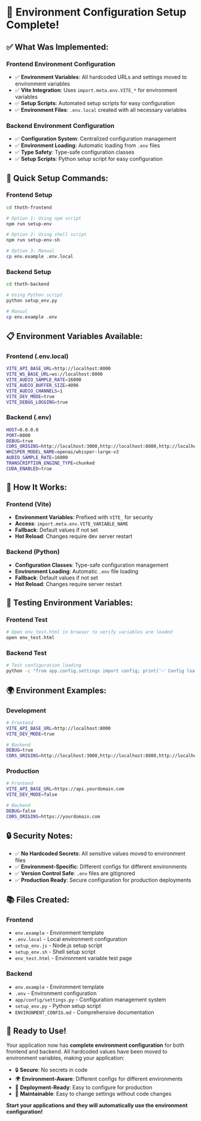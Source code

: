 # 🚀 **Environment Configuration Setup Complete!**

## ✅ **What Was Implemented:**

### **Frontend Environment Configuration**
- ✅ **Environment Variables**: All hardcoded URLs and settings moved to environment variables
- ✅ **Vite Integration**: Uses `import.meta.env.VITE_*` for environment variables
- ✅ **Setup Scripts**: Automated setup scripts for easy configuration
- ✅ **Environment Files**: `.env.local` created with all necessary variables

### **Backend Environment Configuration**
- ✅ **Configuration System**: Centralized configuration management
- ✅ **Environment Loading**: Automatic loading from `.env` files
- ✅ **Type Safety**: Type-safe configuration classes
- ✅ **Setup Scripts**: Python setup script for easy configuration

## 🔧 **Quick Setup Commands:**

### **Frontend Setup**
```bash
cd thoth-frontend

# Option 1: Using npm script
npm run setup-env

# Option 2: Using shell script
npm run setup-env-sh

# Option 3: Manual
cp env.example .env.local
```

### **Backend Setup**
```bash
cd thoth-backend

# Using Python script
python setup_env.py

# Manual
cp env.example .env
```

## 📋 **Environment Variables Available:**

### **Frontend (.env.local)**
```bash
VITE_API_BASE_URL=http://localhost:8000
VITE_WS_BASE_URL=ws://localhost:8000
VITE_AUDIO_SAMPLE_RATE=16000
VITE_AUDIO_BUFFER_SIZE=4096
VITE_AUDIO_CHANNELS=1
VITE_DEV_MODE=true
VITE_DEBUG_LOGGING=true
```

### **Backend (.env)**
```bash
HOST=0.0.0.0
PORT=8000
DEBUG=true
CORS_ORIGINS=http://localhost:3000,http://localhost:8080,http://localhost:9000,http://localhost:9001
WHISPER_MODEL_NAME=openai/whisper-large-v3
AUDIO_SAMPLE_RATE=16000
TRANSCRIPTION_ENGINE_TYPE=chunked
CUDA_ENABLED=true
```

## 🎯 **How It Works:**

### **Frontend (Vite)**
- **Environment Variables**: Prefixed with `VITE_` for security
- **Access**: `import.meta.env.VITE_VARIABLE_NAME`
- **Fallback**: Default values if not set
- **Hot Reload**: Changes require dev server restart

### **Backend (Python)**
- **Configuration Classes**: Type-safe configuration management
- **Environment Loading**: Automatic `.env` file loading
- **Fallback**: Default values if not set
- **Hot Reload**: Changes require server restart

## 🧪 **Testing Environment Variables:**

### **Frontend Test**
```bash
# Open env_test.html in browser to verify variables are loaded
open env_test.html
```

### **Backend Test**
```bash
# Test configuration loading
python -c "from app.config.settings import config; print('✅ Config loaded:', config.server.host, config.server.port)"
```

## 🌍 **Environment Examples:**

### **Development**
```bash
# Frontend
VITE_API_BASE_URL=http://localhost:8000
VITE_DEV_MODE=true

# Backend
DEBUG=true
CORS_ORIGINS=http://localhost:3000,http://localhost:8080,http://localhost:9000
```

### **Production**
```bash
# Frontend
VITE_API_BASE_URL=https://api.yourdomain.com
VITE_DEV_MODE=false

# Backend
DEBUG=false
CORS_ORIGINS=https://yourdomain.com
```

## 🔒 **Security Notes:**

- ✅ **No Hardcoded Secrets**: All sensitive values moved to environment files
- ✅ **Environment-Specific**: Different configs for different environments
- ✅ **Version Control Safe**: `.env` files are gitignored
- ✅ **Production Ready**: Secure configuration for production deployments

## 📚 **Files Created:**

### **Frontend**
- `env.example` - Environment template
- `.env.local` - Local environment configuration
- `setup_env.js` - Node.js setup script
- `setup_env.sh` - Shell setup script
- `env_test.html` - Environment variable test page

### **Backend**
- `env.example` - Environment template
- `.env` - Environment configuration
- `app/config/settings.py` - Configuration management system
- `setup_env.py` - Python setup script
- `ENVIRONMENT_CONFIG.md` - Comprehensive documentation

## 🎉 **Ready to Use!**

Your application now has **complete environment configuration** for both frontend and backend. All hardcoded values have been moved to environment variables, making your application:

- 🔒 **Secure**: No secrets in code
- 🌍 **Environment-Aware**: Different configs for different environments  
- 🚀 **Deployment-Ready**: Easy to configure for production
- 🔧 **Maintainable**: Easy to change settings without code changes

**Start your applications and they will automatically use the environment configuration!**

